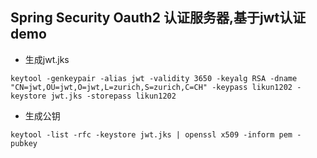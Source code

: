 ## Spring Security Oauth2 认证服务器,基于jwt认证demo

- 生成jwt.jks
```text
keytool -genkeypair -alias jwt -validity 3650 -keyalg RSA -dname "CN=jwt,OU=jwt,O=jwt,L=zurich,S=zurich,C=CH" -keypass likun1202 -keystore jwt.jks -storepass likun1202
```
- 生成公钥
```text
keytool -list -rfc -keystore jwt.jks | openssl x509 -inform pem -pubkey
```